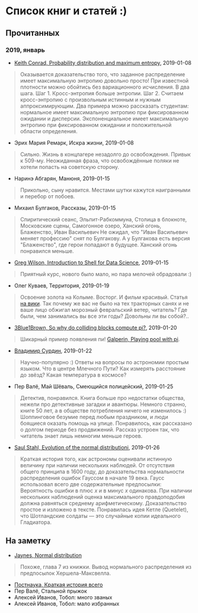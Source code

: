 # Список книг и статей :)

## Прочитанных

### 2019, январь

* [Keith Conrad, Probability distribution and maximum entropy](https://kconrad.math.uconn.edu//blurbs/analysis/entropypost.pdf), 2019-01-08
> Оказывается доказательство того, что заданное распределение имеет максимальную энтропию
> довольно просто! При известной плотности можно обойтись без вариационного исчисления.
> В два шага.
> Шаг 1. Кросс-энтропия больше энтропии.
> Шаг 2. Считаем кросс-энтропию с произвольным истинным и нужным аппроксимирующим.
> Два примера можно рассказать студентам: нормальное имеет максимальную энтропию
> при фиксированном ожидании и дисперсии. Экспоненциальное имеет максимальную
> энтропию при фиксированном ожидании и положительной области определения.
* Эрих Мария Ремарк, Искра жизни, 2019-01-08
> Сильно. Жизнь в концлагере незадолго до освобождения. Привык к 509-му.
> Неожиданная фраза, что освобождённые поляки не хотели попасть на советскую сторону.
* Наринэ Абгарян, Манюня, 2019-01-15
> Прикольно, сыну нравится. Местами шутки кажутся наигранными и перебор от побоев.
* Михаил Булгаков, Рассказы, 2019-01-15
> Спиритический сеанс, Эльпит-Рабкоммуна, Столица в блокноте, Московские сцены,
> Самогонное озеро, Ханский огонь, Блаженство, Иван Васильевич
> Не ожидал, что "Иван Васильевич меняет профессию" снят по Булгакову. А у Булгакова
> есть версия "Блаженство", где герои попадают в будущее. Ханский огонь понравился меньше.
* [Greg Wilson, Introduction to Shell for Data Science](https://www.datacamp.com/courses/introduction-to-shell-for-data-science), 2019-01-15
> Приятный курс, нового было мало, но пара мелочей обрадовали :)
* Олег Куваев, Территория, 2019-01-19
> Освоение золота на Колыме. Восторг. И фильм красивый. Статья [на вики](https://ru.wikipedia.org/wiki/%D0%A2%D0%B5%D1%80%D1%80%D0%B8%D1%82%D0%BE%D1%80%D0%B8%D1%8F_(%D1%80%D0%BE%D0%BC%D0%B0%D0%BD)).
> Так почему же вас не было на тех тракторных санях и не ваше лицо обжигал
> морозный февральский ветер, читатель? Где были, чем занимались вы все эти годы?
> Довольны ли вы собой?..
* [3Blue1Brown, So why do colliding blocks compute pi?](https://www.youtube.com/watch?v=jsYwFizhncE), 2019-01-20
> Шикарный пример появления пи! [Galperin, Playing pool with pi](https://www.maths.tcd.ie/~lebed/Galperin.%20Playing%20pool%20with%20pi.pdf).
* [Владимир Сурдин](https://youtu.be/PlwcYCCrxvE), 2019-01-22
> Научно-популярно :) Ответы на вопросы по астрономии простым языком. Что в центре Млечного Пути?
> Как измерять расстояние до звёзд? Какая температура в космосе?
* Пер Валё, Май Шёваль, Смеющийся полицейский, 2019-01-25
> Детектив, понравился. Книга больше про недостатки общества,
> нежели про детективные загадки и авантюры.
> Немного странно, книге 50 лет, а в обществе потребления ничего не изменилось :)
> Шоппинговое безумие перед любым праздником, и люди боящиеся оказать помощь на улице.
> Понравилось, как рассказано о долгом периоде без продвижений.
> Рассказ устроен так, что читатель знает лишь немногим меньше героев.
* [Saul Stahl, Evolution of the normal distributioni](https://www.maa.org/sites/default/files/pdf/upload_library/22/Allendoerfer/stahl96.pdf), 2019-01-26
> Краткая история того, как астрономы оценивали истинную величину при наличии нескольких наблюдей.
> От отсутствия общего принципа в 1600 году, до доказательства нормальности распределения ошибок
> Гауссом в начале 19 века. Гаусс использовал всего две содержательные предпосылки:
> Вероятность ошибки в плюс $x$ и в минус $x$ одинакова. При наличии нескольких наблюдений оценка
> максимального правдоподобия должна равняться среднему арифметическому. Доказательство простое
> и изложено в тексте. Понравилась идея Кетле (Quetelet), что Шотландские солдаты — это случайные
> копии идеального Гладиатора.

## На заметку

* [Jaynes, Normal distribution](http://www-biba.inrialpes.fr/Jaynes/cc07s.pdf)
> Похоже, глава 7 из книжки. Вывод нормального распределения из предпосылок Хершела-Максвелла.
* [Постнаука, Краткая история всего](https://postnauka.ru/history-of-everything)
* Пер Валё, Стальной прыжок
* Алексей Иванов, Тобол: много званых
* Алексей Иванов, Тобол: мало избранных 
